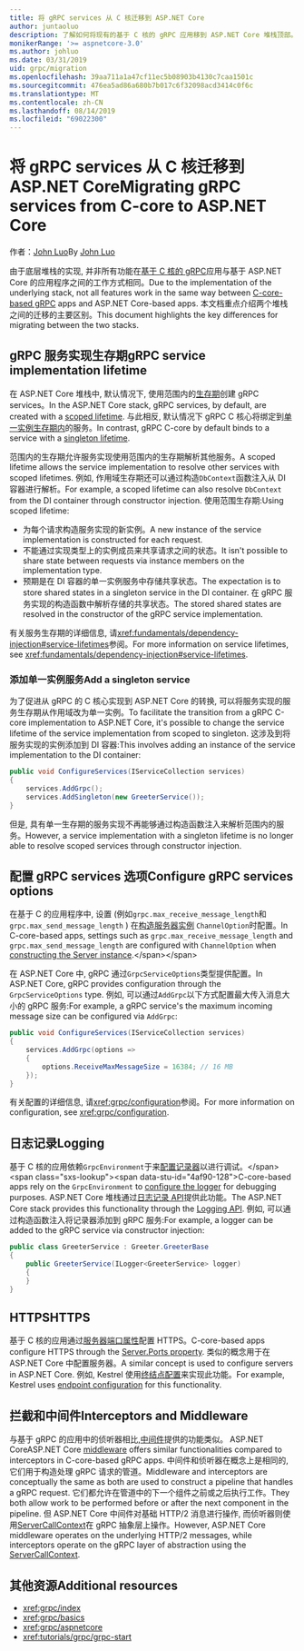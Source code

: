 ```yaml
---
title: 将 gRPC services 从 C 核迁移到 ASP.NET Core
author: juntaoluo
description: 了解如何将现有的基于 C 核的 gRPC 应用移到 ASP.NET Core 堆栈顶部。
monikerRange: '>= aspnetcore-3.0'
ms.author: johluo
ms.date: 03/31/2019
uid: grpc/migration
ms.openlocfilehash: 39aa711a1a47cf11ec5b08903b4130c7caa1501c
ms.sourcegitcommit: 476ea5ad86a680b7b017c6f32098acd3414c0f6c
ms.translationtype: MT
ms.contentlocale: zh-CN
ms.lasthandoff: 08/14/2019
ms.locfileid: "69022300"
---
```

# <a name="migrating-grpc-services-from-c-core-to-aspnet-core"></a><span data-ttu-id="4af90-103">将 gRPC services 从 C 核迁移到 ASP.NET Core</span><span class="sxs-lookup"><span data-stu-id="4af90-103">Migrating gRPC services from C-core to ASP.NET Core</span></span>

<span data-ttu-id="4af90-104">作者：[John Luo](https://github.com/juntaoluo)</span><span class="sxs-lookup"><span data-stu-id="4af90-104">By [John Luo](https://github.com/juntaoluo)</span></span>

<span data-ttu-id="4af90-105">由于底层堆栈的实现, 并非所有功能在[基于 C 核的 gRPC](https://grpc.io/blog/grpc-stacks)应用与基于 ASP.NET Core 的应用程序之间的工作方式相同。</span><span class="sxs-lookup"><span data-stu-id="4af90-105">Due to the implementation of the underlying stack, not all features work in the same way between [C-core-based gRPC](https://grpc.io/blog/grpc-stacks) apps and ASP.NET Core-based apps.</span></span> <span data-ttu-id="4af90-106">本文档重点介绍两个堆栈之间的迁移的主要区别。</span><span class="sxs-lookup"><span data-stu-id="4af90-106">This document highlights the key differences for migrating between the two stacks.</span></span>

## <a name="grpc-service-implementation-lifetime"></a><span data-ttu-id="4af90-107">gRPC 服务实现生存期</span><span class="sxs-lookup"><span data-stu-id="4af90-107">gRPC service implementation lifetime</span></span>

<span data-ttu-id="4af90-108">在 ASP.NET Core 堆栈中, 默认情况下, 使用范围内的[生存期](xref:fundamentals/dependency-injection#service-lifetimes)创建 gRPC services。</span><span class="sxs-lookup"><span data-stu-id="4af90-108">In the ASP.NET Core stack, gRPC services, by default, are created with a [scoped lifetime](xref:fundamentals/dependency-injection#service-lifetimes).</span></span> <span data-ttu-id="4af90-109">与此相反, 默认情况下 gRPC C 核心将绑定到[单一实例生存期内](xref:fundamentals/dependency-injection#service-lifetimes)的服务。</span><span class="sxs-lookup"><span data-stu-id="4af90-109">In contrast, gRPC C-core by default binds to a service with a [singleton lifetime](xref:fundamentals/dependency-injection#service-lifetimes).</span></span>

<span data-ttu-id="4af90-110">范围内的生存期允许服务实现使用范围内的生存期解析其他服务。</span><span class="sxs-lookup"><span data-stu-id="4af90-110">A scoped lifetime allows the service implementation to resolve other services with scoped lifetimes.</span></span> <span data-ttu-id="4af90-111">例如, 作用域生存期还可以通过构造`DbContext`函数注入从 DI 容器进行解析。</span><span class="sxs-lookup"><span data-stu-id="4af90-111">For example, a scoped lifetime can also resolve `DbContext` from the DI container through constructor injection.</span></span> <span data-ttu-id="4af90-112">使用范围生存期:</span><span class="sxs-lookup"><span data-stu-id="4af90-112">Using scoped lifetime:</span></span>

* <span data-ttu-id="4af90-113">为每个请求构造服务实现的新实例。</span><span class="sxs-lookup"><span data-stu-id="4af90-113">A new instance of the service implementation is constructed for each request.</span></span>
* <span data-ttu-id="4af90-114">不能通过实现类型上的实例成员来共享请求之间的状态。</span><span class="sxs-lookup"><span data-stu-id="4af90-114">It isn't possible to share state between requests via instance members on the implementation type.</span></span>
* <span data-ttu-id="4af90-115">预期是在 DI 容器的单一实例服务中存储共享状态。</span><span class="sxs-lookup"><span data-stu-id="4af90-115">The expectation is to store shared states in a singleton service in the DI container.</span></span> <span data-ttu-id="4af90-116">在 gRPC 服务实现的构造函数中解析存储的共享状态。</span><span class="sxs-lookup"><span data-stu-id="4af90-116">The stored shared states are resolved in the constructor of the gRPC service implementation.</span></span>

<span data-ttu-id="4af90-117">有关服务生存期的详细信息, 请<xref:fundamentals/dependency-injection#service-lifetimes>参阅。</span><span class="sxs-lookup"><span data-stu-id="4af90-117">For more information on service lifetimes, see <xref:fundamentals/dependency-injection#service-lifetimes>.</span></span>

### <a name="add-a-singleton-service"></a><span data-ttu-id="4af90-118">添加单一实例服务</span><span class="sxs-lookup"><span data-stu-id="4af90-118">Add a singleton service</span></span>

<span data-ttu-id="4af90-119">为了促进从 gRPC 的 C 核心实现到 ASP.NET Core 的转换, 可以将服务实现的服务生存期从作用域改为单一实例。</span><span class="sxs-lookup"><span data-stu-id="4af90-119">To facilitate the transition from a gRPC C-core implementation to ASP.NET Core, it's possible to change the service lifetime of the service implementation from scoped to singleton.</span></span> <span data-ttu-id="4af90-120">这涉及到将服务实现的实例添加到 DI 容器:</span><span class="sxs-lookup"><span data-stu-id="4af90-120">This involves adding an instance of the service implementation to the DI container:</span></span>

```csharp
public void ConfigureServices(IServiceCollection services)
{
    services.AddGrpc();
    services.AddSingleton(new GreeterService());
}
```

<span data-ttu-id="4af90-121">但是, 具有单一生存期的服务实现不再能够通过构造函数注入来解析范围内的服务。</span><span class="sxs-lookup"><span data-stu-id="4af90-121">However, a service implementation with a singleton lifetime is no longer able to resolve scoped services through constructor injection.</span></span>

## <a name="configure-grpc-services-options"></a><span data-ttu-id="4af90-122">配置 gRPC services 选项</span><span class="sxs-lookup"><span data-stu-id="4af90-122">Configure gRPC services options</span></span>

<span data-ttu-id="4af90-123">在基于 C 的应用程序中, 设置 (例如`grpc.max_receive_message_length`和`grpc.max_send_message_length` ) 在[构造服务器实例](https://grpc.io/grpc/csharp/api/Grpc.Core.Server.html#Grpc_Core_Server__ctor_System_Collections_Generic_IEnumerable_Grpc_Core_ChannelOption__) `ChannelOption`时配置。</span><span class="sxs-lookup"><span data-stu-id="4af90-123">In C-core-based apps, settings such as `grpc.max_receive_message_length` and `grpc.max_send_message_length` are configured with `ChannelOption` when [constructing the Server instance](https://grpc.io/grpc/csharp/api/Grpc.Core.Server.html#Grpc_Core_Server__ctor_System_Collections_Generic_IEnumerable_Grpc_Core_ChannelOption__).</span></span>

<span data-ttu-id="4af90-124">在 ASP.NET Core 中, gRPC 通过`GrpcServiceOptions`类型提供配置。</span><span class="sxs-lookup"><span data-stu-id="4af90-124">In ASP.NET Core, gRPC provides configuration through the `GrpcServiceOptions` type.</span></span> <span data-ttu-id="4af90-125">例如, 可以通过`AddGrpc`以下方式配置最大传入消息大小的 gRPC 服务:</span><span class="sxs-lookup"><span data-stu-id="4af90-125">For example, a gRPC service's the maximum incoming message size can be configured via `AddGrpc`:</span></span>

```csharp
public void ConfigureServices(IServiceCollection services)
{
    services.AddGrpc(options =>
    {
        options.ReceiveMaxMessageSize = 16384; // 16 MB
    });
}
```

<span data-ttu-id="4af90-126">有关配置的详细信息, 请<xref:grpc/configuration>参阅。</span><span class="sxs-lookup"><span data-stu-id="4af90-126">For more information on configuration, see <xref:grpc/configuration>.</span></span>

## <a name="logging"></a><span data-ttu-id="4af90-127">日志记录</span><span class="sxs-lookup"><span data-stu-id="4af90-127">Logging</span></span>

<span data-ttu-id="4af90-128">基于 C 核的应用依赖`GrpcEnvironment`于来[配置记录器](https://grpc.io/grpc/csharp/api/Grpc.Core.GrpcEnvironment.html?q=size#Grpc_Core_GrpcEnvironment_SetLogger_Grpc_Core_Logging_ILogger_)以进行调试。</span><span class="sxs-lookup"><span data-stu-id="4af90-128">C-core-based apps rely on the `GrpcEnvironment` to [configure the logger](https://grpc.io/grpc/csharp/api/Grpc.Core.GrpcEnvironment.html?q=size#Grpc_Core_GrpcEnvironment_SetLogger_Grpc_Core_Logging_ILogger_) for debugging purposes.</span></span> <span data-ttu-id="4af90-129">ASP.NET Core 堆栈通过[日志记录 API](xref:fundamentals/logging/index)提供此功能。</span><span class="sxs-lookup"><span data-stu-id="4af90-129">The ASP.NET Core stack provides this functionality through the [Logging API](xref:fundamentals/logging/index).</span></span> <span data-ttu-id="4af90-130">例如, 可以通过构造函数注入将记录器添加到 gRPC 服务:</span><span class="sxs-lookup"><span data-stu-id="4af90-130">For example, a logger can be added to the gRPC service via constructor injection:</span></span>

```csharp
public class GreeterService : Greeter.GreeterBase
{
    public GreeterService(ILogger<GreeterService> logger)
    {
    }
}
```

## <a name="https"></a><span data-ttu-id="4af90-131">HTTPS</span><span class="sxs-lookup"><span data-stu-id="4af90-131">HTTPS</span></span>

<span data-ttu-id="4af90-132">基于 C 核的应用通过[服务器端口属性](https://grpc.io/grpc/csharp/api/Grpc.Core.Server.html#Grpc_Core_Server_Ports)配置 HTTPS。</span><span class="sxs-lookup"><span data-stu-id="4af90-132">C-core-based apps configure HTTPS through the [Server.Ports property](https://grpc.io/grpc/csharp/api/Grpc.Core.Server.html#Grpc_Core_Server_Ports).</span></span> <span data-ttu-id="4af90-133">类似的概念用于在 ASP.NET Core 中配置服务器。</span><span class="sxs-lookup"><span data-stu-id="4af90-133">A similar concept is used to configure servers in ASP.NET Core.</span></span> <span data-ttu-id="4af90-134">例如, Kestrel 使用[终结点配置](xref:fundamentals/servers/kestrel#endpoint-configuration)来实现此功能。</span><span class="sxs-lookup"><span data-stu-id="4af90-134">For example, Kestrel uses [endpoint configuration](xref:fundamentals/servers/kestrel#endpoint-configuration) for this functionality.</span></span>

## <a name="interceptors-and-middleware"></a><span data-ttu-id="4af90-135">拦截和中间件</span><span class="sxs-lookup"><span data-stu-id="4af90-135">Interceptors and Middleware</span></span>

<span data-ttu-id="4af90-136">与基于 gRPC 的应用中的侦听器相比,[中间件](xref:fundamentals/middleware/index)提供的功能类似。 ASP.NET Core</span><span class="sxs-lookup"><span data-stu-id="4af90-136">ASP.NET Core [middleware](xref:fundamentals/middleware/index) offers similar functionalities compared to interceptors in C-core-based gRPC apps.</span></span> <span data-ttu-id="4af90-137">中间件和侦听器在概念上是相同的, 它们用于构造处理 gRPC 请求的管道。</span><span class="sxs-lookup"><span data-stu-id="4af90-137">Middleware and interceptors are conceptually the same as both are used to construct a pipeline that handles a gRPC request.</span></span> <span data-ttu-id="4af90-138">它们都允许在管道中的下一个组件之前或之后执行工作。</span><span class="sxs-lookup"><span data-stu-id="4af90-138">They both allow work to be performed before or after the next component in the pipeline.</span></span> <span data-ttu-id="4af90-139">但 ASP.NET Core 中间件对基础 HTTP/2 消息进行操作, 而侦听器则使用[ServerCallContext](https://grpc.io/grpc/csharp/api/Grpc.Core.ServerCallContext.html)在 gRPC 抽象层上操作。</span><span class="sxs-lookup"><span data-stu-id="4af90-139">However, ASP.NET Core middleware operates on the underlying HTTP/2 messages, while interceptors operate on the gRPC layer of abstraction using the [ServerCallContext](https://grpc.io/grpc/csharp/api/Grpc.Core.ServerCallContext.html).</span></span>

## <a name="additional-resources"></a><span data-ttu-id="4af90-140">其他资源</span><span class="sxs-lookup"><span data-stu-id="4af90-140">Additional resources</span></span>

* <xref:grpc/index>
* <xref:grpc/basics>
* <xref:grpc/aspnetcore>
* <xref:tutorials/grpc/grpc-start>
